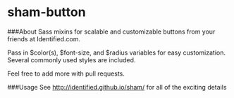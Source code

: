 sham-button
===========

###About
Sass mixins for scalable and customizable buttons from your friends at Identified.com.

Pass in $color(s), $font-size, and $radius variables for easy customization. Several commonly used styles are included.

Feel free to add more with pull requests.

###Usage
See http://identified.github.io/sham/ for all of the exciting details

